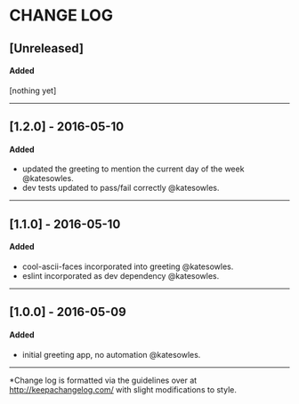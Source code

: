 # CHANGE LOG

## [Unreleased]
#### Added
[nothing yet]

---

## [1.2.0] - 2016-05-10
#### Added
- updated the greeting to mention the current day of the week @katesowles.
- dev tests updated to pass/fail correctly @katesowles.

---

## [1.1.0] - 2016-05-10
#### Added
- cool-ascii-faces incorporated into greeting @katesowles.
- eslint incorporated as dev dependency @katesowles.

---

## [1.0.0] - 2016-05-09
#### Added
- initial greeting app, no automation @katesowles.

---

[//]: <> ( ### [Unreleased] )
[//]: <> ( #### Added / Changed / Deprecated / Removed / Fixed / Security )
[//]: <> ( - what was updated @contributorUsername. )
[//]: <> ( - what was updated @contributorUsername. )

[//]: <> ( ### [VERSION] - YYYY-MM-DD )
[//]: <> ( #### Added / Changed / Deprecated / Removed / Fixed / Security )
[//]: <> ( - what was updated @contributorUsername. )
[//]: <> ( - what was updated @contributorUsername. )

*Change log is formatted via the guidelines over at http://keepachangelog.com/ with slight modifications to style.
